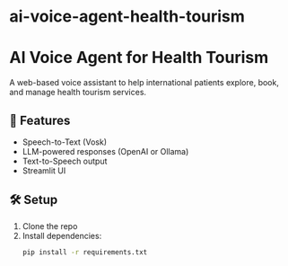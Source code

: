 # ai-voice-agent-health-tourism
# AI Voice Agent for Health Tourism

A web-based voice assistant to help international patients explore, book, and manage health tourism services.

## 🧩 Features

- Speech-to-Text (Vosk)
- LLM-powered responses (OpenAI or Ollama)
- Text-to-Speech output
- Streamlit UI

## 🛠️ Setup

1. Clone the repo
2. Install dependencies:
   ```bash
   pip install -r requirements.txt
